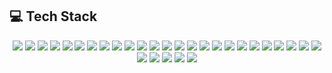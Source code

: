 ## 💻 Tech Stack

<div align="center">

<!-- Programming Languages -->
<img src="https://img.shields.io/badge/JavaScript-F7DF1E?style=for-the-badge&logo=javascript&logoColor=black" />
<img src="https://img.shields.io/badge/TypeScript-3178C6?style=for-the-badge&logo=typescript&logoColor=white" />
<img src="https://img.shields.io/badge/PHP-777BB4?style=for-the-badge&logo=php&logoColor=white" />
<img src="https://img.shields.io/badge/Python-3776AB?style=for-the-badge&logo=python&logoColor=white" />
<img src="https://img.shields.io/badge/Java-007396?style=for-the-badge&logo=java&logoColor=white" />
<img src="https://img.shields.io/badge/C-00599C?style=for-the-badge&logo=c&logoColor=white" />

<!-- Frameworks & Libraries -->
<img src="https://img.shields.io/badge/Laravel-FF2D20?style=for-the-badge&logo=laravel&logoColor=white" />
<img src="https://img.shields.io/badge/Node.js-339933?style=for-the-badge&logo=nodedotjs&logoColor=white" />
<img src="https://img.shields.io/badge/Vue.js-4FC08D?style=for-the-badge&logo=vuedotjs&logoColor=white" />
<img src="https://img.shields.io/badge/React-61DAFB?style=for-the-badge&logo=react&logoColor=black" />
<img src="https://img.shields.io/badge/Bootstrap-7952B3?style=for-the-badge&logo=bootstrap&logoColor=white" />
<img src="https://img.shields.io/badge/Tailwind_CSS-06B6D4?style=for-the-badge&logo=tailwindcss&logoColor=white" />

<!-- Web Essentials -->
<img src="https://img.shields.io/badge/HTML5-E34F26?style=for-the-badge&logo=html5&logoColor=white" />
<img src="https://img.shields.io/badge/CSS3-1572B6?style=for-the-badge&logo=css3&logoColor=white" />

<!-- Databases -->
<img src="https://img.shields.io/badge/MySQL-4479A1?style=for-the-badge&logo=mysql&logoColor=white" />
<img src="https://img.shields.io/badge/MariaDB-003545?style=for-the-badge&logo=mariadb&logoColor=white" />
<img src="https://img.shields.io/badge/MongoDB-47A248?style=for-the-badge&logo=mongodb&logoColor=white" />

<!-- DevOps & Tools -->
<img src="https://img.shields.io/badge/Apache-D22128?style=for-the-badge&logo=apache&logoColor=white" />
<img src="https://img.shields.io/badge/Linux-FCC624?style=for-the-badge&logo=linux&logoColor=black" />
<img src="https://img.shields.io/badge/Android-3DDC84?style=for-the-badge&logo=android&logoColor=white" />
<img src="https://img.shields.io/badge/Proxmox-E57000?style=for-the-badge&logo=proxmox&logoColor=white" />
<img src="https://img.shields.io/badge/Git-F05032?style=for-the-badge&logo=git&logoColor=white" />

<!-- Design -->
<img src="https://img.shields.io/badge/Adobe_Photoshop-31A8FF?style=for-the-badge&logo=adobephotoshop&logoColor=white" />
<img src="https://img.shields.io/badge/Figma-F24E1E?style=for-the-badge&logo=figma&logoColor=white" />

<!-- Frontend Tools -->
<img src="https://img.shields.io/badge/AJAX-000000?style=for-the-badge&logoColor=white" /> 
<img src="https://img.shields.io/badge/jQuery-0769AD?style=for-the-badge&logo=jquery&logoColor=white" /> 

<!-- Real-time / Broadcasting -->
<img src="https://img.shields.io/badge/Pusher-010101?style=for-the-badge&logo=pusher&logoColor=white" /> 
<img src="https://img.shields.io/badge/WebSocket-010101?style=for-the-badge&logoColor=white" />

<!-- Debugging -->
<img src="https://img.shields.io/badge/Postman-FF6C37?style=for-the-badge&logo=postman&logoColor=white" />
<!-- Server / Deployment -->
<img src="https://img.shields.io/badge/Nginx-009639?style=for-the-badge&logo=nginx&logoColor=white" />

</div>

